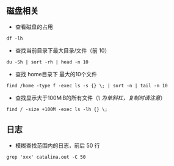 ## 磁盘相关
- 查看磁盘的占用
```shell
df -lh
```
- 查找当前目录下最大目录/文件（前 10）
```shell
du -Sh | sort -rh | head -n 10
```
- 查找 home目录下 最大的10个文件
```shell
find /home -type f -exec ls -s {} \; | sort -n | tail -n 10
```
- 查找显示大于100MiB的所有文件（*\ 为单斜杠，复制时请注意*）
```shell
find / -size +100M -exec ls -lh {} \;
```

## 日志
- 模糊查找范围内的日志，前后 50 行
```shell
grep 'xxx' catalina.out -C 50
```
